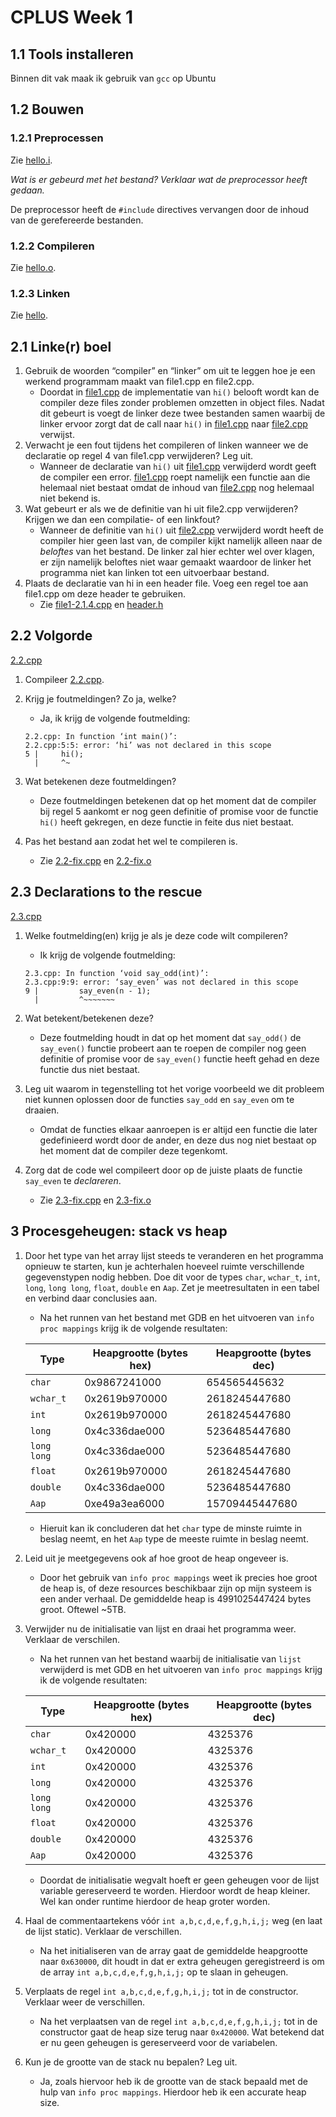 # CPLUS Week 1

## 1.1 Tools installeren

Binnen dit vak maak ik gebruik van `gcc` op Ubuntu

## 1.2 Bouwen

### 1.2.1 Preprocessen

Zie [hello.i](hello.i).

_Wat is er gebeurd met het bestand? Verklaar wat de preprocessor heeft gedaan._

De preprocessor heeft de `#include` directives vervangen door de inhoud van de gerefereerde bestanden.

### 1.2.2 Compileren

Zie [hello.o](hello.o).

### 1.2.3 Linken

Zie [hello](hello).

## 2.1 Linke(r) boel

1. Gebruik de woorden “compiler” en “linker” om uit te leggen hoe je een werkend programmam maakt van file1.cpp en file2.cpp.
    - Doordat in [file1.cpp](file1.cpp) de implementatie van `hi()` belooft wordt kan de compiler deze files zonder problemen omzetten in object files. Nadat dit gebeurt is voegt de linker deze twee bestanden samen waarbij de linker ervoor zorgt dat de call naar `hi()` in [file1.cpp](file1.cpp) naar [file2.cpp](file2.cpp) verwijst.
2. Verwacht je een fout tijdens het compileren of linken wanneer we de declaratie op regel 4 van file1.cpp verwijderen? Leg uit.
    - Wanneer de declaratie van `hi()` uit [file1.cpp](file1.cpp) verwijderd wordt geeft de compiler een error. [file1.cpp](file1.ccp) roept namelijk een functie aan die helemaal niet bestaat omdat de inhoud van [file2.cpp](file2.cpp) nog helemaal niet bekend is.
3. Wat gebeurt er als we de definitie van hi uit file2.cpp verwijderen? Krijgen we dan een compilatie- of een linkfout?
    - Wanneer de definitie van `hi()` uit [file2.cpp](file2.cpp) verwijderd wordt heeft de compiler hier geen last van, de compiler kijkt namelijk alleen naar de _beloftes_ van het bestand. De linker zal hier echter wel over klagen, er zijn namelijk beloftes niet waar gemaakt waardoor de linker het programma niet kan linken tot een uitvoerbaar bestand.
4. Plaats de declaratie van hi in een header file. Voeg een regel toe aan file1.cpp om deze header te gebruiken.
    - Zie [file1-2.1.4.cpp](file1-2.1.4.cpp) en [header.h](header.h)

## 2.2 Volgorde

[2.2.cpp](2.2.cpp)

1. Compileer [2.2.cpp](2.2.cpp).
2. Krijg je foutmeldingen? Zo ja, welke?
    - Ja, ik krijg de volgende foutmelding:

    ```console
    2.2.cpp: In function ‘int main()’:
    2.2.cpp:5:5: error: ‘hi’ was not declared in this scope
    5 |     hi();
      |     ^~
    ```

3. Wat betekenen deze foutmeldingen?
    - Deze foutmeldingen betekenen dat op het moment dat de compiler bij regel 5 aankomt er nog geen definitie of promise voor de functie `hi()` heeft gekregen, en deze functie in feite dus niet bestaat.
4. Pas het bestand aan zodat het wel te compileren is.
    - Zie [2.2-fix.cpp](2.2-fix.cpp) en [2.2-fix.o](2.2-fix.o)

## 2.3 Declarations to the rescue

[2.3.cpp](2.3.cpp)

1. Welke foutmelding(en) krijg je als je deze code wilt compileren?
    - Ik krijg de volgende foutmelding:

    ```console
    2.3.cpp: In function ‘void say_odd(int)’:
    2.3.cpp:9:9: error: ‘say_even’ was not declared in this scope
    9 |         say_even(n - 1);
      |         ^~~~~~~~
    ```

2. Wat betekent/betekenen deze?
    - Deze foutmelding houdt in dat op het moment dat `say_odd()` de `say_even()` functie probeert aan te roepen de compiler nog geen definitie of promise voor de `say_even()` functie heeft gehad en deze functie dus niet bestaat.

3. Leg uit waarom in tegenstelling tot het vorige voorbeeld we dit probleem niet kunnen oplossen door de functies `say_odd` en `say_even` om te draaien.
    - Omdat de functies elkaar aanroepen is er altijd een functie die later gedefinieerd wordt door de ander, en deze dus nog niet bestaat op het moment dat de compiler deze tegenkomt.

4. Zorg dat de code wel compileert door op de juiste plaats de functie `say_even` te _declareren_.
    - Zie [2.3-fix.cpp](2.3-fix.cpp) en [2.3-fix.o](2.3-fix.o)

## 3 Procesgeheugen: stack vs heap

1. Door het type van het array lijst steeds te veranderen en het programma opnieuw te starten, kun je achterhalen hoeveel ruimte verschillende gegevenstypen nodig hebben. Doe dit voor de types `char`, `wchar_t`, `int`, `long`, `long long`, `float`, `double` en `Aap`. Zet je meetresultaten in een tabel en verbind daar conclusies aan.
    - Na het runnen van het bestand met GDB en het uitvoeren van `info proc mappings` krijg ik de volgende resultaten:

    | Type        | Heapgrootte (bytes hex) | Heapgrootte (bytes dec) |
    | ----------- | ----------------------- | ----------------------- |
    | `char`      | 0x9867241000            | 654565445632            |
    | `wchar_t`   | 0x2619b970000           | 2618245447680           |
    | `int`       | 0x2619b970000           | 2618245447680           |
    | `long`      | 0x4c336dae000           | 5236485447680           |
    | `long long` | 0x4c336dae000           | 5236485447680           |
    | `float`     | 0x2619b970000           | 2618245447680           |
    | `double`    | 0x4c336dae000           | 5236485447680           |
    | `Aap`       | 0xe49a3ea6000           | 15709445447680          |

    - Hieruit kan ik concluderen dat het `char` type de minste ruimte in beslag neemt, en het `Aap` type de meeste ruimte in beslag neemt.

2. Leid uit je meetgegevens ook af hoe groot de heap ongeveer is.
    - Door het gebruik van `info proc mappings` weet ik precies hoe groot de heap is, of deze resources beschikbaar zijn op mijn systeem is een ander verhaal. De gemiddelde heap is 4991025447424 bytes groot. Oftewel ~5TB.

3. Verwijder nu de initialisatie van lijst en draai het programma weer. Verklaar de verschilen.
    - Na het runnen van het bestand waarbij de initialisatie van `lijst` verwijderd is met GDB en het uitvoeren van `info proc mappings` krijg ik de volgende resultaten:

    | Type        | Heapgrootte (bytes hex) | Heapgrootte (bytes dec) |
    | ----------- | ----------------------- | ----------------------- |
    | `char`      | 0x420000                | 4325376                 |
    | `wchar_t`   | 0x420000                | 4325376                 |
    | `int`       | 0x420000                | 4325376                 |
    | `long`      | 0x420000                | 4325376                 |
    | `long long` | 0x420000                | 4325376                 |
    | `float`     | 0x420000                | 4325376                 |
    | `double`    | 0x420000                | 4325376                 |
    | `Aap`       | 0x420000                | 4325376                 |

    - Doordat de initialisatie wegvalt hoeft er geen geheugen voor de lijst variable gereserveerd te worden. Hierdoor wordt de heap kleiner. Wel kan onder runtime hierdoor de heap groter worden.

4. Haal de commentaartekens vóór `int a,b,c,d,e,f,g,h,i,j;` weg (en laat de lijst static). Verklaar de verschillen.

    - Na het initialiseren van de array gaat de gemiddelde heapgrootte naar `0x630000`, dit houdt in dat er extra geheugen geregistreerd is om de array `int a,b,c,d,e,f,g,h,i,j;` op te slaan in geheugen.

5. Verplaats de regel `int a,b,c,d,e,f,g,h,i,j;` tot in de constructor. Verklaar weer de verschillen.

    - Na het verplaatsen van de regel `int a,b,c,d,e,f,g,h,i,j;` tot in de constructor gaat de heap size terug naar `0x420000`. Wat betekend dat er nu geen geheugen is gereserveerd voor de variabelen.

6. Kun je de grootte van de stack nu bepalen? Leg uit.

    - Ja, zoals hiervoor heb ik de grootte van de stack bepaald met de hulp van `info proc mappings`. Hierdoor heb ik een accurate heap size.
